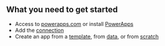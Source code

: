 ## What you need to get started
* Access to [powerapps.com](https://web.powerapps.com) or install [PowerApps](http://aka.ms/powerappsinstall)
* Add the [connection](../articles/add-manage-connections.md)
* Create an app from a [template](../articles/get-started-test-drive.md), from [data](../articles/get-started-create-from-data.md), or from [scratch](../articles/get-started-create-from-blank.md)

